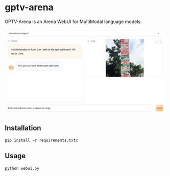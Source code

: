 # gptv-arena

GPTV-Arena is an Arena WebUI for MultiModal language models.

![screenshot](./static/screenshot.png)

## Installation

```
pip install -r requirements.txtx
```

## Usage
```
python webui.py
```
